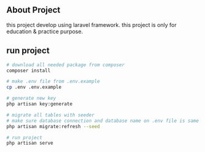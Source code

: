 ## About Project

this project develop using laravel framework. this project is only for education & practice purpose.

## run project

```bash
# download all needed package from composer
composer install

# make .env file from .env.example
cp .env .env.example

# generate new key
php artisan key:generate

# migrate all tables with seeder
# make sure database connection and database name on .env file is same as your environment tools
php artisan migrate:refresh --seed

# run project
php artisan serve
```
